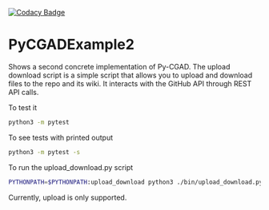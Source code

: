 [![Codacy Badge](https://app.codacy.com/project/badge/Grade/ab64f00aeca946ada1c3c7cc7cabcda0)](https://www.codacy.com/gh/JoshuaSBrown/PyCGADExample2/dashboard?utm_source=github.com&amp;utm_medium=referral&amp;utm_content=JoshuaSBrown/PyCGADExample2&amp;utm_campaign=Badge_Grade)
# PyCGADExample2

Shows a second concrete implementation of Py-CGAD. The upload download script
is a simple script that allows you to upload and download files to the repo 
and its wiki. It interacts with the GitHub API through REST API calls.

To test it

```Bash
python3 -m pytest
```

To see tests with printed output 

```Bash
python3 -m pytest -s
```

To run the upload_download.py script

```Bash
PYTHONPATH=$PYTHONPATH:upload_download python3 ./bin/upload_download.py --help
```

Currently, upload is only supported.
